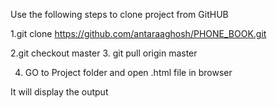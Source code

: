 Use the following steps to clone project from GitHUB

1.git clone https://github.com/antaraaghosh/PHONE_BOOK.git

2.git checkout master
3. git pull origin master

4. GO to Project folder and open .html file in browser


It will display the output



